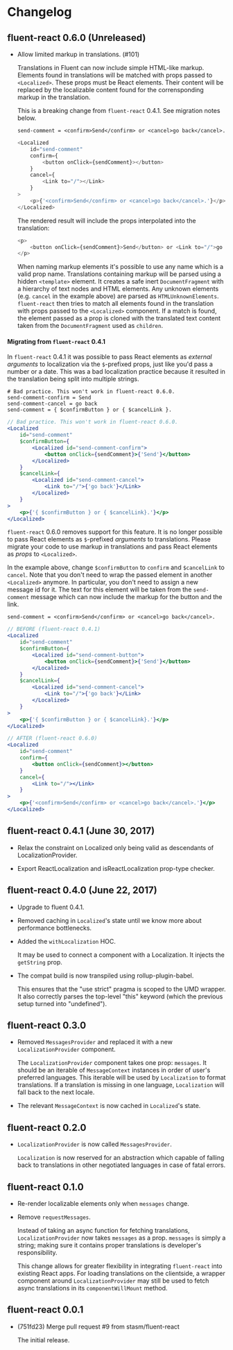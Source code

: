 # Changelog

## fluent-react 0.6.0 (Unreleased)

  - Allow limited markup in translations. (#101)

    Translations in Fluent can now include simple HTML-like markup. Elements
    found in translations will be matched with props passed to `<Localized>`.
    These props must be React elements. Their content will be replaced by the
    localizable content found for the corrensponding markup in the
    translation.

    This is a breaking change from `fluent-react` 0.4.1. See migration notes
    below.

    ```properties
    send-comment = <confirm>Send</confirm> or <cancel>go back</cancel>.
    ```

    ```js
    <Localized
        id="send-comment"
        confirm={
            <button onClick={sendComment}></button>
        }
        cancel={
            <Link to="/"></Link>
        }
    >
        <p>{'<confirm>Send</confirm> or <cancel>go back</cancel>.'}</p>
    </Localized>
    ```

    The rendered result will include the props interpolated into the
    translation:

    ```js
    <p>
        <button onClick={sendComment}>Send</button> or <Link to="/">go back</Link>.
    </p>
    ```

    When naming markup elements it's possible to use any name which is a
    valid prop name. Translations containing markup will be parsed using a
    hidden `<template>` element. It creates a safe inert `DocumentFragment`
    with a hierarchy of text nodes and HTML elements. Any unknown elements
    (e.g. `cancel` in the example above) are parsed as `HTMLUnknownElements`.
    `fluent-react` then tries to match all elements found in the translation
    with props passed to the `<Localized>` component. If a match is found,
    the element passed as a prop is cloned with the translated text content
    taken from the `DocumentFragment` used as `children`.


 #### Migrating from `fluent-react` 0.4.1

In `fluent-react` 0.4.1 it was possible to pass React elements as _external
arguments_ to localization via the `$`-prefixed props, just like you'd pass
a number or a date. This was a bad localization practice because it
resulted in the translation being split into multiple strings.

```properties
# Bad practice. This won't work in fluent-react 0.6.0.
send-comment-confirm = Send
send-comment-cancel = go back
send-comment = { $confirmButton } or { $cancelLink }.
```

```jsx
// Bad practice. This won't work in fluent-react 0.6.0.
<Localized
    id="send-comment"
    $confirmButton={
        <Localized id="send-comment-confirm">
            <button onClick={sendComment}>{'Send'}</button>
        </Localized>
    }
    $cancelLink={
        <Localized id="send-comment-cancel">
            <Link to="/">{'go back'}</Link>
        </Localized>
    }
>
    <p>{'{ $confirmButton } or { $cancelLink}.'}</p>
</Localized>
```

`fluent-react` 0.6.0 removes support for this feature. It is no longer
possible to pass React elements as `$`-prefixed _arguments_ to translations.
Please migrate your code to use markup in translations and pass React
elements as _props_ to `<Localized>`.

In the example above, change `$confirmButton` to `confirm` and `$cancelLink`
to `cancel`. Note that you don't need to wrap the passed element in another
`<Localized>` anymore. In particular, you don't need to assign a new message
id for it. The text for this element will be taken from the `send-comment`
message which can now include the markup for the button and the link.

```properties
send-comment = <confirm>Send</confirm> or <cancel>go back</cancel>.
```

```jsx
// BEFORE (fluent-react 0.4.1)
<Localized
    id="send-comment"
    $confirmButton={
        <Localized id="send-comment-button">
            <button onClick={sendComment}>{'Send'}</button>
        </Localized>
    }
    $cancelLink={
        <Localized id="send-comment-cancel">
            <Link to="/">{'go back'}</Link>
        </Localized>
    }
>
    <p>{'{ $confirmButton } or { $cancelLink}.'}</p>
</Localized>
```

```jsx
// AFTER (fluent-react 0.6.0)
<Localized
    id="send-comment"
    confirm={
        <button onClick={sendComment}></button>
    }
    cancel={
        <Link to="/"></Link>
    }
>
    <p>{'<confirm>Send</confirm> or <cancel>go back</cancel>.'}</p>
</Localized>
```

## fluent-react 0.4.1 (June 30, 2017)

  - Relax the constraint on Localized only being valid as descendants of
    LocalizationProvider.

  - Export ReactLocalization and isReactLocalization prop-type checker.

## fluent-react 0.4.0 (June 22, 2017)

  - Upgrade to fluent 0.4.1.

  - Removed caching in `Localized`'s state until we know more about performance
    bottlenecks.

  - Added the `withLocalization` HOC.

    It may be used to connect a component with a Localization. It injects the
    `getString` prop.

  - The compat build is now transpiled using rollup-plugin-babel.

    This ensures that the "use strict" pragma is scoped to the UMD wrapper.  It
    also correctly parses the top-level "this" keyword (which the previous
    setup turned into "undefined").

## fluent-react 0.3.0

  - Removed `MessagesProvider` and replaced it with a new
    `LocalizationProvider` component.

    The `LocalizationProvider` component takes one prop: `messages`.  It should
    be an iterable of `MessageContext` instances in order of user's preferred
    languages.  This iterable will be used by `Localization` to format
    translations.  If a translation is missing in one language, `Localization`
    will fall back to the next locale.

  - The relevant `MessageContext` is now cached in `Localized`'s state.

## fluent-react 0.2.0

  - `LocalizationProvider` is now called `MessagesProvider`.

    `Localization` is now reserved for an abstraction which capable of falling
    back to translations in other negotiated languages in case of fatal errors.

## fluent-react 0.1.0

  - Re-render localizable elements only when `messages` change.

  - Remove `requestMessages`.

    Instead of taking an async function for fetching translations,
    `LocalizationProvider` now takes `messages` as a prop.  `messages` is
    simply a string; making sure it contains proper translations is developer's
    responsibility.

    This change allows for greater flexibility in integrating `fluent-react`
    into existing React apps.  For loading translations on the clientside,
    a wrapper component around `LocalizationProvider` may still be used to
    fetch async translations in its `componentWillMount` method.

## fluent-react 0.0.1

  - (751fd23) Merge pull request #9 from stasm/fluent-react

    The initial release.

